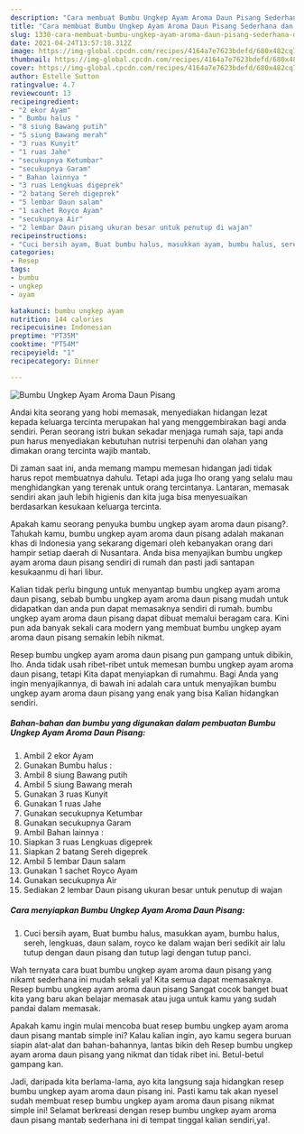 ```yaml
---
description: "Cara membuat Bumbu Ungkep Ayam Aroma Daun Pisang Sederhana dan Mudah Dibuat"
title: "Cara membuat Bumbu Ungkep Ayam Aroma Daun Pisang Sederhana dan Mudah Dibuat"
slug: 1330-cara-membuat-bumbu-ungkep-ayam-aroma-daun-pisang-sederhana-dan-mudah-dibuat
date: 2021-04-24T13:57:18.312Z
image: https://img-global.cpcdn.com/recipes/4164a7e7623bdefd/680x482cq70/bumbu-ungkep-ayam-aroma-daun-pisang-foto-resep-utama.jpg
thumbnail: https://img-global.cpcdn.com/recipes/4164a7e7623bdefd/680x482cq70/bumbu-ungkep-ayam-aroma-daun-pisang-foto-resep-utama.jpg
cover: https://img-global.cpcdn.com/recipes/4164a7e7623bdefd/680x482cq70/bumbu-ungkep-ayam-aroma-daun-pisang-foto-resep-utama.jpg
author: Estelle Sutton
ratingvalue: 4.7
reviewcount: 13
recipeingredient:
- "2 ekor Ayam"
- " Bumbu halus "
- "8 siung Bawang putih"
- "5 siung Bawang merah"
- "3 ruas Kunyit"
- "1 ruas Jahe"
- "secukupnya Ketumbar"
- "secukupnya Garam"
- " Bahan lainnya "
- "3 ruas Lengkuas digeprek"
- "2 batang Sereh digeprek"
- "5 lembar Daun salam"
- "1 sachet Royco Ayam"
- "secukupnya Air"
- "2 lembar Daun pisang ukuran besar untuk penutup di wajan"
recipeinstructions:
- "Cuci bersih ayam, Buat bumbu halus, masukkan ayam, bumbu halus, sereh, lengkuas, daun salam, royco ke dalam wajan beri sedikit air lalu tutup dengan daun pisang dan tutup lagi dengan tutup panci."
categories:
- Resep
tags:
- bumbu
- ungkep
- ayam

katakunci: bumbu ungkep ayam 
nutrition: 144 calories
recipecuisine: Indonesian
preptime: "PT35M"
cooktime: "PT54M"
recipeyield: "1"
recipecategory: Dinner

---
```



![Bumbu Ungkep Ayam Aroma Daun Pisang](https://img-global.cpcdn.com/recipes/4164a7e7623bdefd/680x482cq70/bumbu-ungkep-ayam-aroma-daun-pisang-foto-resep-utama.jpg)

Andai kita seorang yang hobi memasak, menyediakan hidangan lezat kepada keluarga tercinta merupakan hal yang menggembirakan bagi anda sendiri. Peran seorang istri bukan sekadar menjaga rumah saja, tapi anda pun harus menyediakan kebutuhan nutrisi terpenuhi dan olahan yang dimakan orang tercinta wajib mantab.

Di zaman  saat ini, anda memang mampu memesan hidangan jadi tidak harus repot membuatnya dahulu. Tetapi ada juga lho orang yang selalu mau menghidangkan yang terenak untuk orang tercintanya. Lantaran, memasak sendiri akan jauh lebih higienis dan kita juga bisa menyesuaikan berdasarkan kesukaan keluarga tercinta. 



Apakah kamu seorang penyuka bumbu ungkep ayam aroma daun pisang?. Tahukah kamu, bumbu ungkep ayam aroma daun pisang adalah makanan khas di Indonesia yang sekarang digemari oleh kebanyakan orang dari hampir setiap daerah di Nusantara. Anda bisa menyajikan bumbu ungkep ayam aroma daun pisang sendiri di rumah dan pasti jadi santapan kesukaanmu di hari libur.

Kalian tidak perlu bingung untuk menyantap bumbu ungkep ayam aroma daun pisang, sebab bumbu ungkep ayam aroma daun pisang mudah untuk didapatkan dan anda pun dapat memasaknya sendiri di rumah. bumbu ungkep ayam aroma daun pisang dapat dibuat memalui beragam cara. Kini pun ada banyak sekali cara modern yang membuat bumbu ungkep ayam aroma daun pisang semakin lebih nikmat.

Resep bumbu ungkep ayam aroma daun pisang pun gampang untuk dibikin, lho. Anda tidak usah ribet-ribet untuk memesan bumbu ungkep ayam aroma daun pisang, tetapi Kita dapat menyiapkan di rumahmu. Bagi Anda yang ingin menyajikannya, di bawah ini adalah cara untuk menyajikan bumbu ungkep ayam aroma daun pisang yang enak yang bisa Kalian hidangkan sendiri.

<!--inarticleads1-->

##### Bahan-bahan dan bumbu yang digunakan dalam pembuatan Bumbu Ungkep Ayam Aroma Daun Pisang:

1. Ambil 2 ekor Ayam
1. Gunakan  Bumbu halus :
1. Ambil 8 siung Bawang putih
1. Ambil 5 siung Bawang merah
1. Gunakan 3 ruas Kunyit
1. Gunakan 1 ruas Jahe
1. Gunakan secukupnya Ketumbar
1. Gunakan secukupnya Garam
1. Ambil  Bahan lainnya :
1. Siapkan 3 ruas Lengkuas digeprek
1. Siapkan 2 batang Sereh digeprek
1. Ambil 5 lembar Daun salam
1. Gunakan 1 sachet Royco Ayam
1. Gunakan secukupnya Air
1. Sediakan 2 lembar Daun pisang ukuran besar untuk penutup di wajan




<!--inarticleads2-->

##### Cara menyiapkan Bumbu Ungkep Ayam Aroma Daun Pisang:

1. Cuci bersih ayam, Buat bumbu halus, masukkan ayam, bumbu halus, sereh, lengkuas, daun salam, royco ke dalam wajan beri sedikit air lalu tutup dengan daun pisang dan tutup lagi dengan tutup panci.




Wah ternyata cara buat bumbu ungkep ayam aroma daun pisang yang nikamt sederhana ini mudah sekali ya! Kita semua dapat memasaknya. Resep bumbu ungkep ayam aroma daun pisang Sangat cocok banget buat kita yang baru akan belajar memasak atau juga untuk kamu yang sudah pandai dalam memasak.

Apakah kamu ingin mulai mencoba buat resep bumbu ungkep ayam aroma daun pisang mantab simple ini? Kalau kalian ingin, ayo kamu segera buruan siapin alat-alat dan bahan-bahannya, lantas bikin deh Resep bumbu ungkep ayam aroma daun pisang yang nikmat dan tidak ribet ini. Betul-betul gampang kan. 

Jadi, daripada kita berlama-lama, ayo kita langsung saja hidangkan resep bumbu ungkep ayam aroma daun pisang ini. Pasti kamu tak akan nyesel sudah membuat resep bumbu ungkep ayam aroma daun pisang nikmat simple ini! Selamat berkreasi dengan resep bumbu ungkep ayam aroma daun pisang mantab sederhana ini di tempat tinggal kalian sendiri,ya!.

